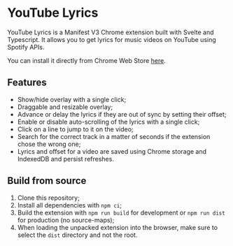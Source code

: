 # YouTube Lyrics

YouTube Lyrics is a Manifest V3 Chrome extension built with Svelte and Typescript.
It allows you to get lyrics for music videos on YouTube using Spotify APIs.

You can install it directly from Chrome Web Store [here](https://chrome.google.com/webstore/detail/youtube-lyrics/kpmiacnpajcnngpppplijmakhjjgeimi/).

## Features

- Show/hide overlay with a single click;
- Draggable and resizable overlay;
- Advance or delay the lyrics if they are out of sync by setting their offset;
- Enable or disable auto-scrolling of the lyrics with a single click;
- Click on a line to jump to it on the video;
- Search for the correct track in a matter of seconds if the extension chose the wrong one;
- Lyrics and offset for a video are saved using Chrome storage and IndexedDB and persist refreshes.

## Build from source

1. Clone this repository;
2. Install all dependencies with `npm ci`;
3. Build the extension with `npm run build` for development or `npm run dist` for production (no source-maps);
4. When loading the unpacked extension into the browser, make sure to select the `dist` directory and not the root.
